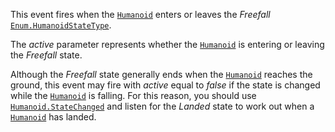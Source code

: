 This event fires when the [`Humanoid`](https://create.roblox.com/docs/reference/engine/classes/Humanoid) enters or leaves the *Freefall*
[`Enum.HumanoidStateType`](https://create.roblox.com/docs/reference/engine/enums/HumanoidStateType).

The *active* parameter represents whether the [`Humanoid`](https://create.roblox.com/docs/reference/engine/classes/Humanoid) is entering
or leaving the *Freefall* state.

Although the *Freefall* state generally ends when the [`Humanoid`](https://create.roblox.com/docs/reference/engine/classes/Humanoid)
reaches the ground, this event may fire with *active* equal to *false* if
the state is changed while the [`Humanoid`](https://create.roblox.com/docs/reference/engine/classes/Humanoid) is falling. For this
reason, you should use [`Humanoid.StateChanged`](https://create.roblox.com/docs/reference/engine/classes/Humanoid#StateChanged) and listen for the
*Landed* state to work out when a [`Humanoid`](https://create.roblox.com/docs/reference/engine/classes/Humanoid) has landed.